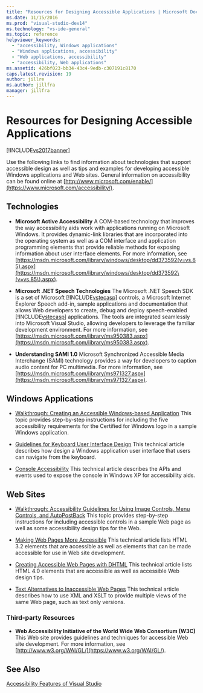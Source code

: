 ```yaml
---
title: "Resources for Designing Accessible Applications | Microsoft Docs"
ms.date: 11/15/2016
ms.prod: "visual-studio-dev14"
ms.technology: "vs-ide-general"
ms.topic: reference
helpviewer_keywords:
  - "accessibility, Windows applications"
  - "Windows applications, accessibility"
  - "Web applications, accessibility"
  - "accessibility, Web applications"
ms.assetid: 426bf023-bb34-43c4-9edb-c307191c8170
caps.latest.revision: 19
author: jillre
ms.author: jillfra
manager: jillfra
---
```

# Resources for Designing Accessible Applications
[!INCLUDE[vs2017banner](../../includes/vs2017banner.md)]

Use the following links to find information about technologies that support accessible design as well as tips and examples for developing accessible Windows applications and Web sites. General information on accessibility can be found online at [http://www.microsoft.com/enable/](https://www.microsoft.com/accessibility/).

## Technologies

- **Microsoft Active Accessibility** A COM-based technology that improves the way accessibility aids work with applications running on Microsoft Windows. It provides dynamic-link libraries that are incorporated into the operating system as well as a COM interface and application programming elements that provide reliable methods for exposing information about user interface elements. For more information, see [https://msdn.microsoft.com/library/windows/desktop/dd373592(v=vs.85).aspx](https://msdn.microsoft.com/library/windows/desktop/dd373592\(v=vs.85\).aspx).

- **Microsoft .NET Speech Technologies** The Microsoft .NET Speech SDK is a set of Microsoft [!INCLUDE[vstecasp](../../includes/vstecasp-md.md)] controls, a Microsoft Internet Explorer Speech add-in, sample applications and documentation that allows Web developers to create, debug and deploy speech-enabled [!INCLUDE[vstecasp](../../includes/vstecasp-md.md)] applications. The tools are integrated seamlessly into Microsoft Visual Studio, allowing developers to leverage the familiar development environment. For more information, see [https://msdn.microsoft.com/library/ms950383.aspx](https://msdn.microsoft.com/library/ms950383.aspx).

- **Understanding SAMI 1.0** Microsoft Synchronized Accessible Media Interchange (SAMI) technology provides a way for developers to caption audio content for PC multimedia. For more information, see [https://msdn.microsoft.com/library/ms971327.aspx](https://msdn.microsoft.com/library/ms971327.aspx).

## Windows Applications

- [Walkthrough: Creating an Accessible Windows-based Application](https://msdn.microsoft.com/library/654c7f2f-1586-480b-9f12-9d9b8f5cc32b) This topic provides step-by-step instructions for including the five accessibility requirements for the Certified for Windows logo in a sample Windows application.

- [Guidelines for Keyboard User Interface Design](/previous-versions/windows/desktop/dnacc/guidelines-for-keyboard-user-interface-design) This technical article describes how design a Windows application user interface that users can navigate from the keyboard.

- [Console Accessibility](/previous-versions/windows/desktop/dnacc/console-accessibility) This technical article describes the APIs and events used to expose the console in Windows XP for accessibility aids.

## Web Sites

- [Walkthrough: Accessibility Guidelines for Using Image Controls, Menu Controls, and AutoPostBack](https://msdn.microsoft.com/library/ff7b5021-48b3-46bf-921f-9fe1e0e32202) This topic provides step-by-step instructions for including accessible controls in a sample Web page as well as some accessibility design tips for the Web.

- [Making Web Pages More Accessible](/previous-versions/windows/desktop/dnacc/making-web-pages-more-accessible) This technical article lists HTML 3.2 elements that are accessible as well as elements that can be made accessible for use in Web site development.

- [Creating Accessible Web Pages with DHTML](/previous-versions//ms528445(v=vs.85)) This technical article lists HTML 4.0 elements that are accessible as well as accessible Web design tips.

- [Text Alternatives to Inaccessible Web Pages](/previous-versions/windows/desktop/dnacc/text-alternatives-to-inaccessible-web-pages) This technical article describes how to use XML and XSLT to provide multiple views of the same Web page, such as text only versions.

### Third-party Resources

- **Web Accessibility Initiative of the World Wide Web Consortium (W3C)** This Web site provides guidelines and techniques for accessible Web site development. For more information, see [http://www.w3.org/WAI/GL/](https://www.w3.org/WAI/GL/).

## See Also
 [Accessibility Features of Visual Studio](../../ide/reference/accessibility-features-of-visual-studio.md)
